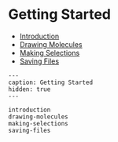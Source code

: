 # Getting Started

* [Introduction](introduction)
* [Drawing Molecules](drawing-molecules)
* [Making Selections](making-selections)
* [Saving Files](saving-files)

```{toctree}
---
caption: Getting Started
hidden: true
---

introduction
drawing-molecules
making-selections
saving-files
```
